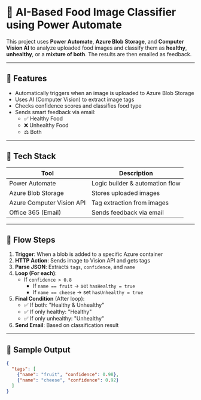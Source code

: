 # 🍎 AI-Based Food Image Classifier using Power Automate

This project uses **Power Automate**, **Azure Blob Storage**, and **Computer Vision AI** to analyze uploaded food images and classify them as **healthy**, **unhealthy**, or a **mixture of both**. The results are then emailed as feedback.

---

## 📌 Features

- Automatically triggers when an image is uploaded to Azure Blob Storage
- Uses AI (Computer Vision) to extract image tags
- Checks confidence scores and classifies food type
- Sends smart feedback via email:
  - ✅ Healthy Food
  - ❌ Unhealthy Food
  - ⚖️ Both

---

## 🧠 Tech Stack

| Tool              | Description                        |
|-------------------|------------------------------------|
| Power Automate    | Logic builder & automation flow    |
| Azure Blob Storage| Stores uploaded images             |
| Azure Computer Vision API | Tag extraction from images  |
| Office 365 (Email)| Sends feedback via email           |

---

## 🔄 Flow Steps

1. **Trigger**: When a blob is added to a specific Azure container
2. **HTTP Action**: Sends image to Vision API and gets tags
3. **Parse JSON**: Extracts `tags`, `confidence`, and `name`
4. **Loop (For each)**:
    - If `confidence > 0.8`
        - If `name == fruit` → set `hasHealthy = true`
        - If `name == cheese` → set `hasUnhealthy = true`
5. **Final Condition** (After loop):
    - ✅ If both: "Healthy & Unhealthy"
    - ✅ If only healthy: "Healthy"
    - ✅ If only unhealthy: "Unhealthy"
6. **Send Email**: Based on classification result

---

## 🧪 Sample Output

```json
{
  "tags": [
    {"name": "fruit", "confidence": 0.98},
    {"name": "cheese", "confidence": 0.92}
  ]
}
